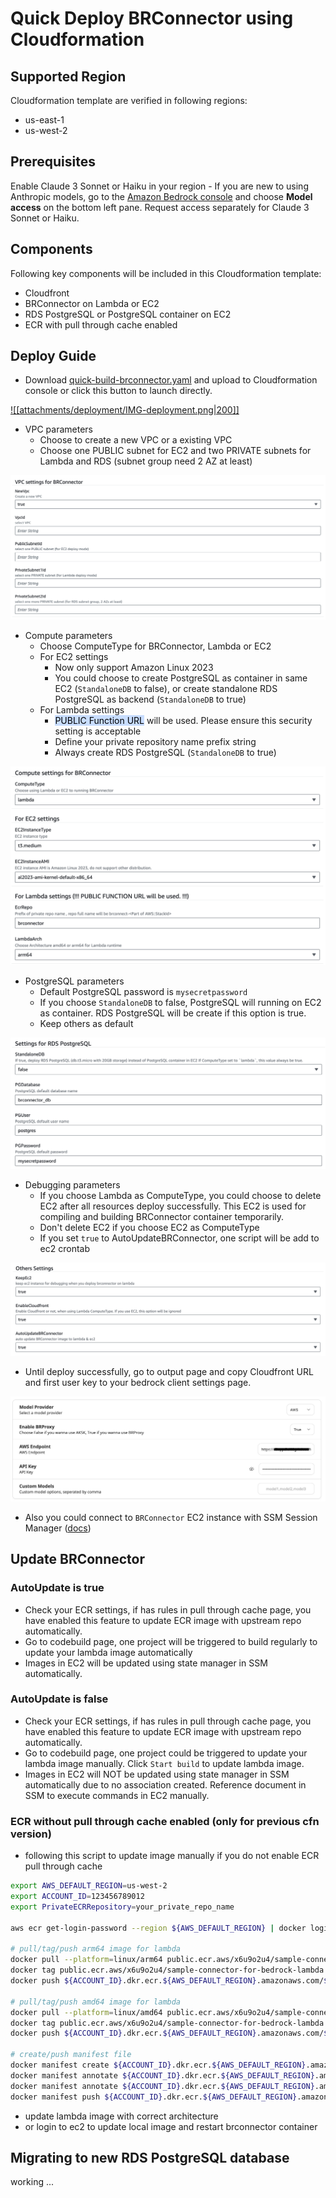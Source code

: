 # Quick Deploy BRConnector using Cloudformation

## Supported Region
Cloudformation template are verified in following regions:
- us-east-1
- us-west-2

## Prerequisites
Enable Claude 3 Sonnet or Haiku in your region - If you are new to using Anthropic models, go to the [Amazon Bedrock console](https://console.aws.amazon.com/bedrock/) and choose **Model access** on the bottom left pane. Request access separately for Claude 3 Sonnet or Haiku.

## Components
Following key components will be included in this Cloudformation template: 
- Cloudfront
- BRConnector on Lambda or EC2
- RDS PostgreSQL or PostgreSQL container on EC2
- ECR with pull through cache enabled

## Deploy Guide
- Download [quick-build-brconnector.yaml](https://github.com/aws-samples/sample-connector-for-bedrock/raw/main/cloudformation/quick-build-brconnector.yaml) and upload to Cloudformation console or click this button to launch directly.

[![[attachments/deployment/IMG-deployment.png|200]]](https://console.aws.amazon.com/cloudformation/home#/stacks/create/template?stackName=brconnector1&templateURL=https://sample-connector-bedrock.s3.us-west-2.amazonaws.com/quick-build-brconnector.yaml)

- VPC parameters
    - Choose to create a new VPC or a existing VPC 
    - Choose one PUBLIC subnet for EC2 and two PRIVATE subnets for Lambda and RDS (subnet group need 2 AZ at least)

![attachments/deployment/IMG-deployment-1.png](attachments/deployment/IMG-deployment-1.png)

- Compute parameters
    - Choose ComputeType for BRConnector, Lambda or EC2
    - For EC2 settings
        - Now only support Amazon Linux 2023
        - You could choose to create PostgreSQL as container in same EC2 (`StandaloneDB` to false), or create standalone RDS PostgreSQL as backend (`StandaloneDB` to true)
    - For Lambda settings
        - <mark style="background: #ADCCFFA6;">PUBLIC Function URL</mark> will be used. Please ensure this security setting is acceptable
        - Define your private repository name prefix string
        - Always create RDS PostgreSQL (`StandaloneDB` to true)

![attachments/deployment/IMG-deployment-2.png](attachments/deployment/IMG-deployment-2.png)

- PostgreSQL parameters
    - Default PostgreSQL password is `mysecretpassword`
    - If you choose `StandaloneDB` to false, PostgreSQL will running on EC2 as container. RDS PostgreSQL will be create if this option is true.
    - Keep others as default

![attachments/deployment/IMG-deployment-3.png](attachments/deployment/IMG-deployment-3.png)

- Debugging parameters
    - If you choose Lambda as ComputeType, you could choose to delete EC2 after all resources deploy successfully. This EC2 is used for compiling and building BRConnector container temporarily. 
    - Don't delete EC2 if you choose EC2 as ComputeType
    - If you set `true` to AutoUpdateBRConnector, one script will be add to ec2 crontab

![attachments/deployment/IMG-deployment-4.png](attachments/deployment/IMG-deployment-4.png)

- Until deploy successfully, go to output page and copy Cloudfront URL and first user key to your bedrock client settings page.

![attachments/deployment/IMG-deployment-5.png](attachments/deployment/IMG-deployment-5.png)

- Also you could connect to `BRConnector` EC2 instance with SSM Session Manager ([docs](https://docs.aws.amazon.com/systems-manager/latest/userguide/session-manager-working-with-sessions-start.html#start-ec2-console))

## Update BRConnector
### AutoUpdate is true
- Check your ECR settings, if has rules in pull through cache page, you have enabled this feature to update ECR image with upstream repo automatically.
- Go to codebuild page, one project will be triggered to build regularly to update your lambda image automatically
- Images in EC2 will be updated using state manager in SSM automatically.

### AutoUpdate is false
- Check your ECR settings, if has rules in pull through cache page, you have enabled this feature to update ECR image with upstream repo automatically.
- Go to codebuild page, one project could be triggered to update your lambda image manually. Click `Start build` to update lambda image.
- Images in EC2 will NOT be updated using state manager in SSM automatically due to no association created. Reference document in SSM to execute commands in EC2 manually.

### ECR without pull through cache enabled (only for previous cfn version)
- following this script to update image manually if you do not enable ECR pull through cache
```sh
export AWS_DEFAULT_REGION=us-west-2
export ACCOUNT_ID=123456789012
export PrivateECRRepository=your_private_repo_name

aws ecr get-login-password --region ${AWS_DEFAULT_REGION} | docker login --username AWS --password-stdin ${ACCOUNT_ID}.dkr.ecr.${AWS_DEFAULT_REGION}.amazonaws.com

# pull/tag/push arm64 image for lambda
docker pull --platform=linux/arm64 public.ecr.aws/x6u9o2u4/sample-connector-for-bedrock-lambda
docker tag public.ecr.aws/x6u9o2u4/sample-connector-for-bedrock-lambda ${ACCOUNT_ID}.dkr.ecr.${AWS_DEFAULT_REGION}.amazonaws.com/${PrivateECRRepository}:arm64
docker push ${ACCOUNT_ID}.dkr.ecr.${AWS_DEFAULT_REGION}.amazonaws.com/${PrivateECRRepository}:arm64

# pull/tag/push amd64 image for lambda
docker pull --platform=linux/amd64 public.ecr.aws/x6u9o2u4/sample-connector-for-bedrock-lambda
docker tag public.ecr.aws/x6u9o2u4/sample-connector-for-bedrock-lambda ${ACCOUNT_ID}.dkr.ecr.${AWS_DEFAULT_REGION}.amazonaws.com/${PrivateECRRepository}:amd64
docker push ${ACCOUNT_ID}.dkr.ecr.${AWS_DEFAULT_REGION}.amazonaws.com/${PrivateECRRepository}:amd64

# create/push manifest file
docker manifest create ${ACCOUNT_ID}.dkr.ecr.${AWS_DEFAULT_REGION}.amazonaws.com/${PrivateECRRepository}:latest --amend ${ACCOUNT_ID}.dkr.ecr.${AWS_DEFAULT_REGION}.amazonaws.com/${PrivateECRRepository}:arm64 --amend ${ACCOUNT_ID}.dkr.ecr.${AWS_DEFAULT_REGION}.amazonaws.com/${PrivateECRRepository}:amd64
docker manifest annotate ${ACCOUNT_ID}.dkr.ecr.${AWS_DEFAULT_REGION}.amazonaws.com/${PrivateECRRepository}:latest ${ACCOUNT_ID}.dkr.ecr.${AWS_DEFAULT_REGION}.amazonaws.com/${PrivateECRRepository}:arm64 --os linux --arch arm64
docker manifest annotate ${ACCOUNT_ID}.dkr.ecr.${AWS_DEFAULT_REGION}.amazonaws.com/${PrivateECRRepository}:latest ${ACCOUNT_ID}.dkr.ecr.${AWS_DEFAULT_REGION}.amazonaws.com/${PrivateECRRepository}:amd64 --os linux --arch amd64
docker manifest push ${ACCOUNT_ID}.dkr.ecr.${AWS_DEFAULT_REGION}.amazonaws.com/${PrivateECRRepository}:latest

```
- update lambda image with correct architecture
- or login to ec2 to update local image and restart brconnector container


## Migrating to new RDS PostgreSQL database

working ...




